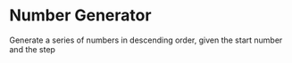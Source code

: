 # Number Generator
Generate a series of numbers in descending order, given the start number and the step

